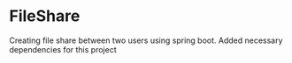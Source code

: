 # FileShare
Creating file share between two users using spring boot.
Added necessary dependencies for this project


